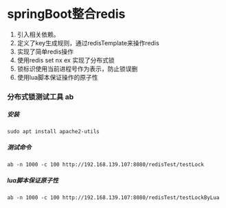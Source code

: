 # springBoot整合redis



1.  引入相关依赖。
2.  定义了key生成规则，通过redisTemplate来操作redis
3.  实现了简单redis操作
4.  使用redis set nx ex 实现了分布式锁
5.  锁标识使用当前进程号作为表示，防止锁误删
6.  使用lua脚本保证操作的原子性

### 分布式锁测试工具 ab

##### 安装

```shell
sudo apt install apache2-utils
```



##### 测试命令

```shell
ab -n 1000 -c 100 http://192.168.139.107:8080/redisTest/testLock
```

##### lua脚本保证原子性

```shell
ab -n 1000 -c 100 http://192.168.139.107:8080/redisTest/testLockByLua
```

